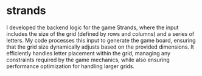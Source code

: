# strands


I developed the backend logic for the game Strands, where the input includes the size of the grid (defined by rows and columns) and a series of letters. My code processes this input to generate the game board, ensuring that the grid size dynamically adjusts based on the provided dimensions. It efficiently handles letter placement within the grid, managing any constraints required by the game mechanics, while also ensuring performance optimization for handling larger grids.


